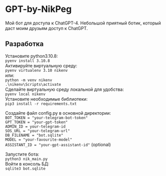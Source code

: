 # GPT-by-NikPeg
Мой бот для доступа к ChatGPT-4. Небольшой приятный ботик, который даст моим друзьям доступ к ChatGPT.

## Разработка
Установите python3.10.8:  
`pyenv install 3.10.8`  
Активируйте виртуальную среду:  
`pyenv virtualenv 3.10 nikenv`  
или:  
`python -m venv nikenv`  
`.\nikenv\Scripts\activate`  
Сделайте виртуальную среду локальной для удобства:  
`pyenv local nikenv`  
Установите необходимые библиотеки:  
`pip3 install -r requirements.txt`

Создайте файл config.py в основной директории:  
`BOT_TOKEN = "your-telegram-bot-token"`  
`GPT_TOKEN = "your-gpt-token"`  
`ADMIN_ID = your-telegram-id`  
`SOS_URL = "your-telegram-url"`  
`DB_FILENAME = "bot.sqlite"`  
`MODEL = "your-favourite-model"`  
`ASSISTANT_ID = "your-gpt-assistant-id"` (optional)


Запуститe бота:  
`python3 nik_main.py`  
Войти в консоль БД:  
`sqlite3 bot.sqlite`
